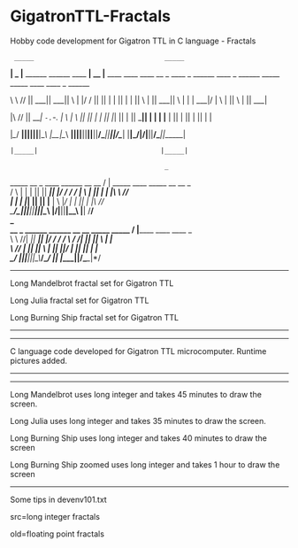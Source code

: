 # GigatronTTL-Fractals
Hobby code development for Gigatron TTL in C language - Fractals

     _____                                 _____
     
  __|   _ |__  ______  ______  ____     __| __  |__  ____  ____      ____  __   _  ____   _  ______  ____   _   ______  _____  _____   ____  ____   _  ______
  
 \  \  //    ||   ___||   ___||    \   |  |/ /     ||    ||    |    |    ||  | | ||    \ | ||   ___||    \ | | |   ___|/     \|     \ |    ||    \ | ||   ___|
 
 |\  \//     ||   ___| `-.`-. |     \  |     \     ||    ||    |_  _|    ||  |_| ||     \| ||   ___||     \| | |   |__ |     ||      \|    ||     \| ||   |  |
 
 |_\__/    __||______||______||__|\__\ |__|\__\  __||____||______||______||______||__/\____||______||__/\____| |______|\_____/|______/|____||__/\____||______|
 
    |_____|                               |_____|
    
                                           _                                                                                                                    
  _____   __   _  ____  ______  __  __    / |  _____   ____  _____    __  __    _                                                                               
 /     \ |  | | ||    ||   ___||  |/ /   / /  |     \ |    ||     | _|  |_\ \  //                                                                               
 |     | |  |_| ||    ||   |__ |     \  |_/   |      \|    ||     \|_    _|\ \//                                                                                
 \___/\_\|______||____||______||__|\__\       |______/|____||__|\__\ |__|  /__/                                                                                 
                                                  _                                                                                                             
   __    _ ______  ______  __  __  _____  _____   / |______  ____  ____   _                                                                                     
  \  \  //|   ___||   ___||  |/ / /     \/     \ / /|   ___||    ||    \ | |                                                                                     
   \  \// |   ___||   ___||     \ |     ||     ||_/ |   ___||    ||     \| |                                                                                     
    \__/  |______||______||__|\__\\_____/\_____/    |___|   |____||__/\____|*/ 
    
---------------------------------------------------------------------------------------------------------------
Long Mandelbrot fractal set for Gigatron TTL

Long Julia fractal set for Gigatron TTL

Long Burning Ship fractal set for Gigatron TTL

---------------------------------------------------------------------------------------------------------------


---------------------------------------------------------------------------------------------------------------
C language code developed for Gigatron TTL microcomputer.
Runtime pictures added.

---------------------------------------------------------------------------------------------------------------


---------------------------------------------------------------------------------------------------------------

Long Mandelbrot uses long integer and takes 45 minutes to draw the screen.

Long Julia uses long integer and takes 35 minutes to draw the screen.

Long Burning Ship uses long integer and takes 40 minutes to draw the screen

Long Burning Ship zoomed uses long integer and takes 1 hour to draw the screen

---------------------------------------------------------------------------------------------------------------
Some tips in devenv101.txt

src=long integer fractals

old=floating point fractals


